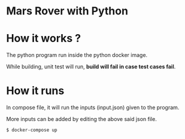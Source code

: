 # Mars Rover with Python
# How it works ?
The python program run inside the python docker image. 

While building, unit test will run, <b>build will fail in case test cases fail</b>.

# How it runs

In compose file, it will run the inputs (input.json) given to the program.

More inputs can be added by editing the above said json file.

```bash
$ docker-compose up
```
